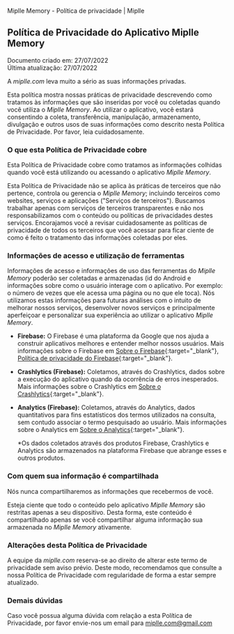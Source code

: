 Miplle Memory - Política de privacidade | Miplle  

**Política de Privacidade do Aplicativo Miplle Memory**
----------------------------------------------

Documento criado em: 27/07/2022   
Última atualização: 27/07/2022

A *miplle.com* leva muito a sério as suas informações privadas.

Esta política mostra nossas práticas de privacidade descrevendo como
tratamos às informações que são inseridas por você ou coletadas quando
você utiliza o *Miplle Memory*. Ao utilizar o aplicativo, você estará
consentindo a coleta, transferência, manipulação, armazenamento,
divulgação e outros usos de suas informações como descrito nesta
Política de Privacidade. Por favor, leia cuidadosamente.

### O que esta Política de Privacidade cobre

Esta Política de Privacidade cobre como tratamos as informações colhidas
quando você está utilizando ou acessando o aplicativo *Miplle Memory*.

Esta Política de Privacidade não se aplica às práticas de terceiros que
não pertence, controla ou gerencia o *Miplle Memory*; incluindo
terceiros como websites, serviços e aplicações ("Serviços de
terceiros"). Buscamos trabalhar apenas com serviços de terceiros
transparentes e não nos responsabilizamos com o conteúdo ou políticas de
privacidades destes serviços. Encorajamos você a revisar cuidadosamente
as políticas de privacidade de todos os terceiros que você acessar para
ficar ciente de como é feito o tratamento das informações coletadas por
eles.

### Informações de acesso e utilização de ferramentas

Informações de acesso e informações de uso das ferramentas do *Miplle
Memory* poderão ser coletadas e armazenadas (id do Android e informações
sobre como o usuário interage com o aplicativo. Por exemplo: o número de
vezes que ele acessa uma página ou no que ele toca). Nós utilizamos
estas informações para futuras análises com o intuito de melhorar nossos
serviços, desenvolver novos serviços e principalmente aperfeiçoar e
personalizar sua experiência ao utilizar o aplicativo *Miplle Memory*.

*   **Firebase:** O Firebase é uma plataforma da Google que nos ajuda a construir aplicativos melhores e entender melhor nossos usuários. Mais informações sobre o Firebase em [Sobre o Firebase](https://firebase.google.com/?hl=pt){:target="_blank"},  [Política de privacidade do Firebase](https://firebase.google.com/support/privacy?hl=pt-br){:target="_blank"}.
*   **Crashlytics (Firebase):** Coletamos, através do Crashlytics, dados sobre a execução do aplicativo quando da ocorrência de erros inesperados. Mais informações sobre o Crashlytics em [Sobre o Crashlytics](https://firebase.google.com/docs/crashlytics){:target="_blank"}.
*   **Analytics (Firebase):** Coletamos, através do Analytics, dados quantitativos para fins estatísticos dos termos utilizados na consulta, sem contudo associar o termo pesquisado ao usuário. Mais informações sobre o Analytics em [Sobre o Analytics](https://firebase.google.com/docs/analytics/events?hl=pt-br&platform=android){:target="_blank"}.

    \*Os dados coletados através dos produtos Firebase, Crashlytics e Analytics são armazenados na plataforma Firebase que abrange esses e outros produtos.  

### Com quem sua informação é compartilhada

Nós nunca compartilharemos as informações que recebermos de você.

Esteja ciente que todo o conteúdo pelo aplicativo *Miplle Memory* são
restritas apenas a seu dispositivo. Desta forma, este conteúdo é
compartilhado apenas se você compartilhar alguma informação sua
armazenada no *Miplle Memory* ativamente.

### Alterações desta Política de Privacidade

A equipe da *miplle.com* reserva-se ao direito de alterar este termo de
privacidade sem aviso prévio. Deste modo, recomendamos que consulte a
nossa Política de Privacidade com regularidade de forma a estar sempre
atualizado.

### Demais dúvidas

Caso você possua alguma dúvida com relação a esta Política de
Privacidade, por favor envie-nos um email para [miplle.com@gmail.com](mailto:miplle.com@gmail.com)
